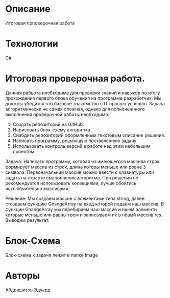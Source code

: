 # Описание #

Итоговая прповерочная работа

# Технологии #

С#

# Итоговая проверочная работа. #

Данная рабьота необходима для проверки знаний и навыков по итогу прохождения первого блока 
обучения на программе разработчик. Мы должны убедится что базовое знакомство с IT прошло успешно.
Задача алгоритмически не самая сложная, однако для полноченнного выполнения проверочной работы необходимо:

1. Создать репозиторий на GitHub.
2. Нарисовать блок-схему алгоритма
3. Снабдить репозиторий оформленным текстовым описание решения.
4. Написать программу, решающую поставленную задачу
5. Использовать контроль версий в работе над этим небольшим проектом

Задача: Написать программу, которая из имеющегося массива строк формирует массив из строк, длина которы меньше или ровна
3 символа. Первоначальний массив можно ввести с клавиатуры или задать на страрте выаполнения алгоритма. При решении 
не рекомендуется использовать колекциями, лучше обойтись исклюбчительно массивами.

Решение: Мы создаем массив с элементами типа string, далее стоздаем функцию GhangeArray на вход которой подаем наш массив. В функции GhangeArray мы перебираем наш массив и ишем элементы которые меньше или равны трем и записываем их в новый массив res. Выводим результат. 

# Блок-Схема #
Блок-схема к задачи лежит в папке Image
# Авторы #
Абдрашитов Эдуард
